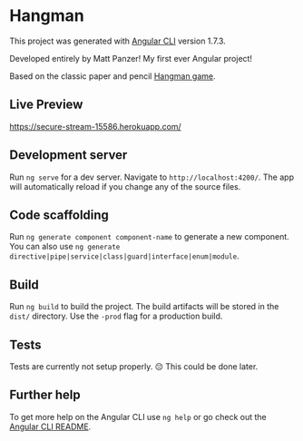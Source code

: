 # Hangman

This project was generated with [Angular CLI](https://github.com/angular/angular-cli) version 1.7.3.

Developed entirely by Matt Panzer! My first ever Angular project!

Based on the classic paper and pencil [Hangman game](https://en.wikipedia.org/wiki/Hangman_(game)).

## Live Preview

https://secure-stream-15586.herokuapp.com/

## Development server

Run `ng serve` for a dev server. Navigate to `http://localhost:4200/`. The app will automatically reload if you change any of the source files.

## Code scaffolding

Run `ng generate component component-name` to generate a new component. You can also use `ng generate directive|pipe|service|class|guard|interface|enum|module`.

## Build

Run `ng build` to build the project. The build artifacts will be stored in the `dist/` directory. Use the `-prod` flag for a production build.

## Tests

Tests are currently not setup properly. :pensive: This could be done later.

## Further help

To get more help on the Angular CLI use `ng help` or go check out the [Angular CLI README](https://github.com/angular/angular-cli/blob/master/README.md).
